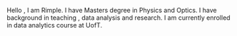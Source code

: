 Hello , I am Rimple. I have Masters degree in Physics and Optics. I have background in teaching , data analysis and research. I am currently enrolled in data analytics course at UofT. 
